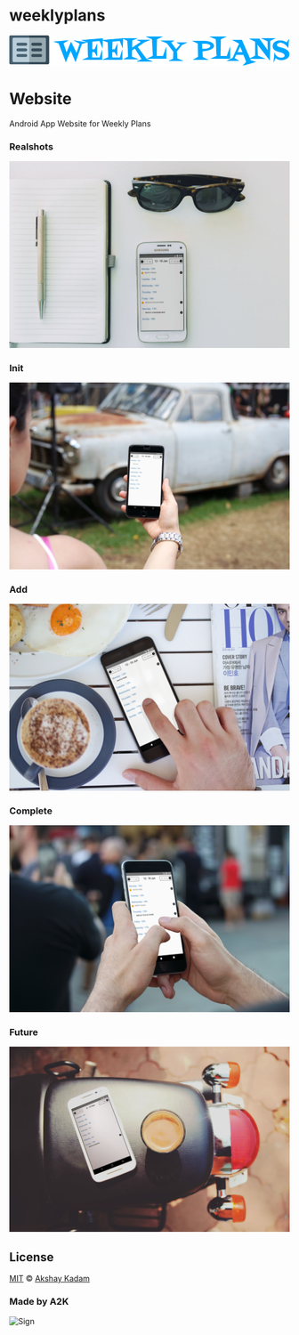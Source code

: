 # weeklyplans

![Logo](./css/img/logo.png)

# Website

Android App Website for Weekly Plans

### Realshots

![Realshots](./css/img/realshots.jpg)

### Init

![Init](./css/img/init.jpg)

### Add

![Add](./css/img/add.jpg)

### Complete

![Complete](./css/img/complete.jpg)

### Future

![Future](./css/img/future.jpg)

## License

[MIT](LICENSE.md) © [Akshay Kadam](https://github.com/deadcoder0904)

### Made by A2K

<img src="http://imgur.com/jfmA33n.png" alt="Sign" width=250 height=130 />
